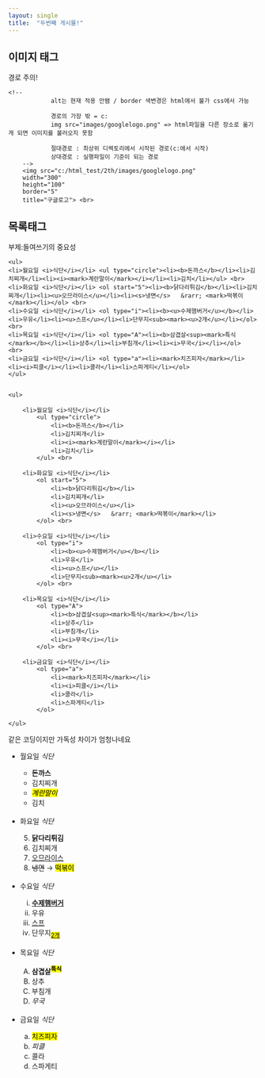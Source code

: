 ```yaml
---
layout: single
title:  "두번째 게시물!"
---
```




## 이미지 태그
경로 주의!

```
<!--
			alt는 현재 적용 안됌 / border 색변경은 html에서 불가 css에서 가능
		
			경로의 가장 밖 = c:
			img src="images/googlelogo.png" => html파일을 다른 장소로 옮기게 되면 이미지를 불러오지 못함
		
			절대경로 : 최상위 디렉토리에서 시작된 경로(c:에서 시작)
			상대경로 : 실행파일이 기준이 되는 경로
	-->
	<img src="c:/html_test/2th/images/googlelogo.png" 
	width="300"
	height="100"
	border="5"
	title="구글로고"> <br>
```

## 목록태그
부제:들여쓰기의 중요성





```
<ul>
<li>월요일 <i>식단</i></li> <ul type="circle"><li><b>돈까스</b></li><li>김치찌개</li><li><i><mark>계란말이</mark></i></li><li>김치</li></ul> <br>
<li>화요일 <i>식단</i></li> <ol start="5"><li><b>닭다리튀김</b></li><li>김치찌개</li><li><u>오므라이스</u></li><li><s>냉면</s>	&rarr; <mark>떡볶이</mark></li></ol> <br>
<li>수요일 <i>식단</i></li> <ol type="i"><li><b><u>수제햄버거</u></b></li><li>우유</li><li><u>스프</u></li><li>단무지<sub><mark><u>2개</u></li></ol> <br>
<li>목요일 <i>식단</i></li> <ol type="A"><li><b>삼겹살<sup><mark>특식</mark></b></li><li>상추</li><li>부침개</li><li><i>무국</i></li></ol> <br>
<li>금요일 <i>식단</i></li> <ol type="a"><li><mark>치즈피자</mark></li><li><i>피클</i></li><li>콜라</li><li>스파게티</li></ol>
</ul>


<ul>

	<li>월요일 <i>식단</i></li>
		<ul type="circle">
			<li><b>돈까스</b></li>
			<li>김치찌개</li>
			<li><i><mark>계란말이</mark></i></li>
			<li>김치</li>
		</ul> <br>

	<li>화요일 <i>식단</i></li>
		<ol start="5">
			<li><b>닭다리튀김</b></li>
			<li>김치찌개</li>
			<li><u>오므라이스</u></li>
			<li><s>냉면</s>	&rarr; <mark>떡볶이</mark></li>
		</ol> <br>

	<li>수요일 <i>식단</i></li>
		<ol type="i">
			<li><b><u>수제햄버거</u></b></li>
			<li>우유</li>
			<li><u>스프</u></li>
			<li>단무지<sub><mark><u>2개</u></li>
		</ol> <br>

	<li>목요일 <i>식단</i></li>
		<ol type="A">
			<li><b>삼겹살<sup><mark>특식</mark></b></li>
			<li>상추</li>
			<li>부침개</li>
			<li><i>무국</i></li>
		</ol> <br>

	<li>금요일 <i>식단</i></li>
		<ol type="a">
			<li><mark>치즈피자</mark></li>
			<li><i>피클</i></li>
			<li>콜라</li>
			<li>스파게티</li>
		</ol>

</ul>
```
같은 코딩이지만 가독성 차이가 엄청나네요

<ul>
	<li>월요일 <i>식단</i></li>
		<ul type="circle">
			<li><b>돈까스</b></li>
			<li>김치찌개</li>
			<li><i><mark>계란말이</mark></i></li>
			<li>김치</li>
		</ul> <br>
	<li>화요일 <i>식단</i></li>
		<ol start="5">
			<li><b>닭다리튀김</b></li>
			<li>김치찌개</li>
			<li><u>오므라이스</u></li>
			<li><s>냉면</s>	&rarr; <mark>떡볶이</mark></li>
		</ol> <br>
  <li>수요일 <i>식단</i></li>
		<ol type="i">
			<li><b><u>수제햄버거</u></b></li>
			<li>우유</li>
			<li><u>스프</u></li>
			<li>단무지<sub><mark><u>2개</u></li>
		</ol> <br>
  <li>목요일 <i>식단</i></li>
		<ol type="A">
			<li><b>삼겹살<sup><mark>특식</mark></b></li>
			<li>상추</li>
			<li>부침개</li>
			<li><i>무국</i></li>
		</ol> <br>
  <li>금요일 <i>식단</i></li>
		<ol type="a">
			<li><mark>치즈피자</mark></li>
			<li><i>피클</i></li>
			<li>콜라</li>
			<li>스파게티</li>
		</ol>
</ul>

